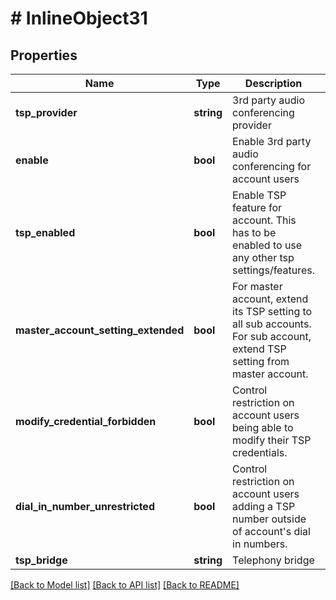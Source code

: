 # # InlineObject31

## Properties

Name | Type | Description | Notes
------------ | ------------- | ------------- | -------------
**tsp_provider** | **string** | 3rd party audio conferencing provider | [optional] 
**enable** | **bool** | Enable 3rd party audio conferencing for account users | [optional] 
**tsp_enabled** | **bool** | Enable TSP feature for account. This has to be enabled to use any other tsp settings/features. | [optional] 
**master_account_setting_extended** | **bool** | For master account, extend its TSP setting to all sub accounts. For sub account, extend TSP setting from master account. | [optional] 
**modify_credential_forbidden** | **bool** | Control restriction on account users being able to modify their TSP credentials. | [optional] 
**dial_in_number_unrestricted** | **bool** | Control restriction on account users adding a TSP number outside of account&#39;s dial in numbers. | [optional] 
**tsp_bridge** | **string** | Telephony bridge | [optional] 

[[Back to Model list]](../../README.md#documentation-for-models) [[Back to API list]](../../README.md#documentation-for-api-endpoints) [[Back to README]](../../README.md)


